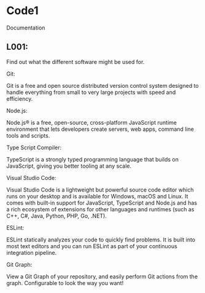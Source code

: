 # Code1
Documentation 

## L001: 

Find out what the different software might be used for. 

 

Git: 

Git is a free and open source distributed version control system designed to handle everything from small to very large projects with speed and efficiency. 

Node.js: 

Node.js® is a free, open-source, cross-platform JavaScript runtime environment that lets developers create servers, web apps, command line tools and scripts. 

Type Script Compiler: 

TypeScript is a strongly typed programming language that builds on JavaScript, giving you better tooling at any scale. 

Visual Studio Code: 

Visual Studio Code is a lightweight but powerful source code editor which runs on your desktop and is available for Windows, macOS and Linux. It comes with built-in support for JavaScript, TypeScript and Node.js and has a rich ecosystem of extensions for other languages and runtimes (such as C++, C#, Java, Python, PHP, Go, .NET). 

ESLint: 

ESLint statically analyzes your code to quickly find problems. It is built into most text editors and you can run ESLint as part of your continuous integration pipeline. 

Git Graph: 

View a Git Graph of your repository, and easily perform Git actions from the graph. Configurable to look the way you want! 
